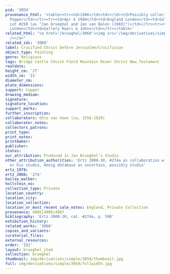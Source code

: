 ```yaml
---
pid: '3059'
provenance_html: '<table><tr><td>1946</td><td></td><td>Possibly collection of Dr.
  Popper</td></tr><tr><td>Apr 4 1984</td><td>England London</td><td>Sale Sotheby''s
  Lot #250 (as "Jan brueghel and Jan van Balen (1983)")</td></tr><tr><td>1985</td><td>England
  London</td><td>Gallery Haari & Johns</td></tr></table>'
related_html: "<a href='/brueghel/3060'><img src='/img/derivatives/simple/3060/thumbnail.jpg'
  /></a>"
related_ids: '3060'
label: Crucified Christ before Jerusalem/Crucifixion
object_type: Painting
genre: Religious
tags: Bridge Castle Church Field Mountain River Christ New_Testament
realdate:
height_cm: '27'
width_cm: '21'
diameter_cm:
plate_dimensions:
support: Copper
drawing_medium:
signature:
signature_location:
support_marks:
further_inscription:
collaborators: Otto van Veen (ca. 1556-1629)
collaborator_notes:
collectors_patrons:
print_type:
print_notes:
printmaker:
publisher:
states:
our_attribution: Produced in Jan Brueghel's Studio
other_attribution_authorities: 'Ertz 2008-10, #274a as collaboration with Van Veen
  or his studio, Honig database as uncertain, possibly studio'
ertz_1979:
ertz_2008: '274'
bailey_walker:
hollstein_no:
collection_type: Private
location_country:
location_city:
location_collection:
location_or_most_recent_sale_notes: England, Private Collection
provenance: 4905|4906|4907
bibliography: 'Ertz 2008-10, cat. #274a, p. 590'
exhibition_history:
related_works: '3060'
copies_and_variants:
curatorial_files:
external_resources:
order: '152'
layout: brueghel_item
collection: brueghel
thumbnail: img/derivatives/simple/3059/thumbnail.jpg
full: img/derivatives/simple/3059/fullwidth.jpg
---
```

